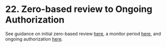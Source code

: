 # 22. Zero-based review to Ongoing Authorization

See guidance on initial zero-based review [here](initial-auth.md), a monitor period [here](monitor.md), and ongoing authorization [here](ongoing-auth.md).
